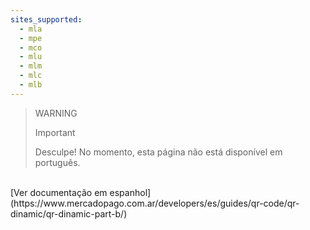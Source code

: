 ```yaml
---
sites_supported:
  - mla
  - mpe
  - mco
  - mlu
  - mlm
  - mlc
  - mlb
---
```


<!-- -->
> WARNING
>
> Important
>
> Desculpe! No momento, esta página não está disponível em português.
<br>
[Ver documentação em espanhol](https://www.mercadopago.com.ar/developers/es/guides/qr-code/qr-dinamic/qr-dinamic-part-b/)